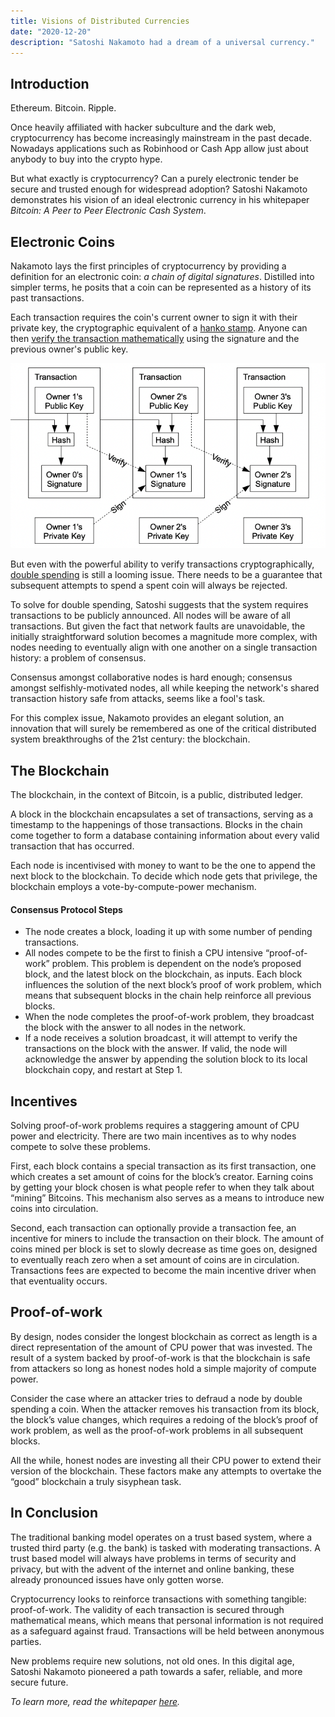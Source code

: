 ```yaml
---
title: Visions of Distributed Currencies
date: "2020-12-20"
description: "Satoshi Nakamoto had a dream of a universal currency."
---
```


## Introduction

Ethereum. Bitcoin. Ripple.

Once heavily affiliated with hacker subculture and the dark web, cryptocurrency has become increasingly mainstream in the past decade. Nowadays applications such as Robinhood or Cash App allow just about anybody to buy into the crypto hype. 

But what exactly is cryptocurrency? Can a purely electronic tender be secure and trusted enough for widespread adoption? Satoshi Nakamoto demonstrates his vision of an ideal electronic currency in his whitepaper *Bitcoin: A Peer to Peer Electronic Cash System*.

## Electronic Coins

Nakamoto lays the first principles of cryptocurrency by providing a definition for an electronic coin: *a chain of digital signatures*. Distilled into simpler terms, he posits that a coin can be represented as a history of its past transactions.

Each transaction requires the coin's current owner to sign it with their private key, the cryptographic equivalent of a [hanko stamp](https://en.wikipedia.org/wiki/Seal_(East_Asia)). Anyone can then [verify the transaction mathematically](https://en.wikipedia.org/wiki/Public-key_cryptography) using the signature and the previous owner's public key.

![transaction](transaction.png)

But even with the powerful ability to verify transactions cryptographically, [double spending](https://en.wikipedia.org/wiki/Double-spending) is still a looming issue. There needs to be a guarantee that subsequent attempts to spend a spent coin will always be rejected.

To solve for double spending, Satoshi suggests that the system requires transactions to be publicly announced. All nodes will be aware of all transactions. But given the fact that network faults are unavoidable, the initially straightforward solution becomes a magnitude more complex, with nodes needing to eventually align with one another on a single transaction history: a problem of consensus. 

Consensus amongst collaborative nodes is hard enough; consensus amongst selfishly-motivated nodes, all while keeping the network's shared transaction history safe from attacks, seems like a fool's task. 

For this complex issue, Nakamoto provides an elegant solution, an innovation that will surely be remembered as one of the critical distributed system breakthroughs of the 21st century: the blockchain.

## The Blockchain

The blockchain, in the context of Bitcoin, is a public, distributed ledger. 

A block in the blockchain encapsulates a set of transactions, serving as a timestamp to the happenings of those transactions. Blocks in the chain come together to form a database containing information about every valid transaction that has occurred.

Each node is incentivised with money to want to be the one to append the next block to the blockchain. To decide which node gets that privilege, the blockchain employs a vote-by-compute-power mechanism.

#### Consensus Protocol Steps
- The node creates a block, loading it up with some number of pending transactions.
- All nodes compete to be the first to finish a CPU intensive “proof-of-work” problem. This problem is dependent on the node’s proposed block, and the latest block on the blockchain, as inputs. Each block influences the solution of the next block’s proof of work problem, which means that subsequent blocks in the chain help reinforce all previous blocks. 
- When the node completes the proof-of-work problem, they broadcast the block with the answer to all nodes in the network.
- If a node receives a solution broadcast, it will attempt to verify the transactions on the block with the answer. If valid, the node will acknowledge the answer by appending the solution block to its local blockchain copy, and restart at Step 1.

## Incentives

Solving proof-of-work problems requires a staggering amount of CPU power and electricity. There are two main incentives as to why nodes compete to solve these problems. 

First, each block contains a special transaction as its first transaction, one which creates a set amount of coins for the block’s creator. Earning coins by getting your block chosen is what people refer to when they talk about “mining” Bitcoins. This mechanism also serves as a means to introduce new coins into circulation.

Second, each transaction can optionally provide a transaction fee, an incentive for miners to include the transaction on their block. The amount of coins mined per block is set to slowly decrease as time goes on, designed to eventually reach zero when a set amount of coins are in circulation. Transactions fees are expected to become the main incentive driver when that eventuality occurs.

## Proof-of-work

By design, nodes consider the longest blockchain as correct as length is a direct representation of the amount of CPU power that was invested. The result of a system backed by proof-of-work is that the blockchain is safe from attackers so long as honest nodes hold a simple majority of compute power. 

Consider the case where an attacker tries to defraud a node by double spending a coin. When the attacker removes his transaction from its block, the block’s value changes, which requires a redoing of the block’s proof of work problem, as well as the proof-of-work problems in all subsequent blocks. 

All the while, honest nodes are investing all their CPU power to extend their version of the blockchain. These factors make any attempts to overtake the “good” blockchain a truly sisyphean task.


## In Conclusion

The traditional banking model operates on a trust based system, where a trusted third party (e.g. the bank) is tasked with moderating transactions. A trust based model will always have problems in terms of security and privacy, but with the advent of the internet and online banking, these already pronounced issues have only gotten worse.

Cryptocurrency looks to reinforce transactions with something tangible: proof-of-work. The validity of each transaction is secured through mathematical means, which means that personal information is not required as a safeguard against fraud. Transactions will be held between anonymous parties.

New problems require new solutions, not old ones. In this digital age, Satoshi Nakamoto pioneered a path towards a safer, reliable, and more secure future.

*To learn more, read the whitepaper [here](https://bitcoin.org/bitcoin.pdf).*